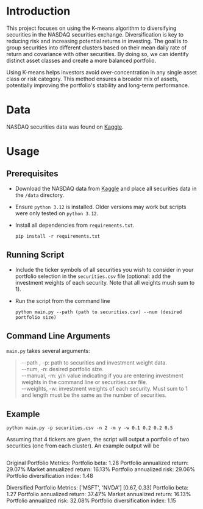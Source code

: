 # Introduction

This project focuses on using the K-means algorithm to diversifying securities in the NASDAQ securities exchange. Diversification is key to reducing risk and increasing potential returns in investing. The goal is to group securities into different clusters based on their mean daily rate of return and covariance with other securities. By doing so, we can identify distinct asset classes and create a more balanced portfolio.

Using K-means helps investors avoid over-concentration in any single asset class or risk category. This method ensures a broader mix of assets, potentially improving the portfolio's stability and long-term performance.


# Data

NASDAQ securities data was found on [Kaggle](https://www.kaggle.com/datasets/paultimothymooney/stock-market-data). 

# Usage

## Prerequisites

- Download the NASDAQ data from [Kaggle](https://www.kaggle.com/datasets/paultimothymooney/stock-market-data) and place all securities data in the `/data` directory. 

- Ensure `python 3.12` is installed. Older versions may work but scripts were only tested on `python 3.12`.

- Install all dependencies from `requirements.txt`.

    `pip install -r requirements.txt`


## Running Script

- Include the ticker symbols of all securities you wish to consider in your portfolio selection in the `securities.csv` file (optional: add the investment weights of each security. Note that all weights mush sum to 1).

- Run the script from the command line 

    `python main.py --path (path to securities.csv) --num (desired portfolio size)`


## Command Line Arguments

`main.py` takes several arguments:


> --path , -p:  path to securities and investment weight data.  
--num, -n:      desired portfolio size.  
--manual, -m:   y/n value indicating if you are entering investment weights in the command line or securities.csv file.  
--weights, -w:  investment weights of each security. Must sum to 1 and length must be the same as the number of securities.


## Example

`python main.py -p securities.csv -n 2 -m y -w 0.1 0.2 0.2 0.5`

Assuming that 4 tickers are given, the script will output a portfolio of two securities (one from each cluster). An example output will be

>```
Original Portfolio Metrics:
Portfolio beta: 1.28
Portfolio annualized return: 29.07%
Market annualized return: 16.13%
Portfolio annualized risk: 29.06%
Portfolio diversification index: 1.48


Diversified Portfolio Metrics:
['MSFT', 'NVDA']
[0.67, 0.33]
Portfolio beta: 1.27
Portfolio annualized return: 37.47%
Market annualized return: 16.13%
Portfolio annualized risk: 32.08%
Portfolio diversification index: 1.15
```

